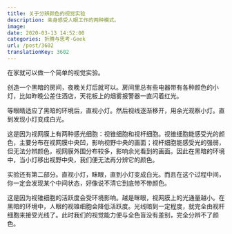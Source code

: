 ```yaml
---
title: 关于分辨颜色的视觉实验
description: 亲身感受人眼工作的两种模式。
image: 
date: 2020-03-13 14:52:00
categories: 折腾与思考-Geek
url: /post/3602
translationKey: 3602
---
```


在家就可以做一个简单的视觉实验。

创造一个黑暗的房间，夜晚关灯后就可以。房间里总有些电器带有各种颜色的小灯，比如昨晚公差住酒店，天花板上的烟雾报警器一直闪着红光。

等眼睛适应了黑暗的环境后，直视小灯。然后视线逐渐移开，用余光观察小灯。直到发现小灯变成白光。

这是因为视网膜上有两种感光细胞：视锥细胞和视杆细胞。视锥细胞能感受光的颜色，主要分布在视网膜中央凹，影响视野中央的画面；视杆细胞能感受光的强弱，但无法分辨颜色，视网膜外围分布较多，影响余光看到的画面。因此在黑暗的环境中，当小灯移出视野中央，我们便无法再分辨它的颜色。

实验还有第二部分。直视小灯，眯眼，直到小灯变成白光。而且在这个过程中间，你一定会发现某个中间状态，好像说不清它到底带不带颜色。

这是因为视锥细胞的活跃度会受环境影响。越是眯眼，视网膜上的光通量越小。在黑暗的环境中，人眼的视锥细胞会降低活跃度。光线暗到一定程度，就完全由视杆细胞来接受光线了。此时我们的视觉能力便与全色盲没有差别，完全分辨不了颜色。
